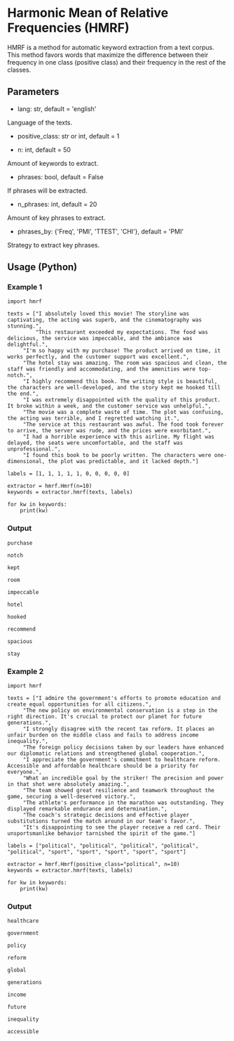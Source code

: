 # Harmonic Mean of Relative Frequencies (HMRF)

HMRF is a method for automatic keyword extraction from a text corpus. This method favors words that maximize the difference between their frequency in one class (positive class) and their frequency in the rest of the classes.

## Parameters

- lang: str, default = 'english'

Language of the texts.

- positive_class: str or int, default = 1

- n: int, default = 50

Amount of keywords to extract.

- phrases: bool, default = False

If phrases will be extracted.

- n_phrases: int, default = 20

Amount of key phrases to extract.

- phrases_by: {'Freq', 'PMI', 'TTEST', 'CHI'}, default = 'PMI'

Strategy to extract key phrases.

## Usage (Python)

### Example 1

```
import hmrf

texts = ["I absolutely loved this movie! The storyline was captivating, the acting was superb, and the cinematography was stunning.",
         "This restaurant exceeded my expectations. The food was delicious, the service was impeccable, and the ambiance was delightful.",
	 "I'm so happy with my purchase! The product arrived on time, it works perfectly, and the customer support was excellent.",
	 "The hotel stay was amazing. The room was spacious and clean, the staff was friendly and accommodating, and the amenities were top-notch.",
	 "I highly recommend this book. The writing style is beautiful, the characters are well-developed, and the story kept me hooked till the end.",
	 "I was extremely disappointed with the quality of this product. It broke within a week, and the customer service was unhelpful.",
	 "The movie was a complete waste of time. The plot was confusing, the acting was terrible, and I regretted watching it.",
	 "The service at this restaurant was awful. The food took forever to arrive, the server was rude, and the prices were exorbitant.",
	 "I had a horrible experience with this airline. My flight was delayed, the seats were uncomfortable, and the staff was unprofessional.",
	 "I found this book to be poorly written. The characters were one-dimensional, the plot was predictable, and it lacked depth."]

labels = [1, 1, 1, 1, 1, 0, 0, 0, 0, 0]

extractor = hmrf.Hmrf(n=10)
keywords = extractor.hmrf(texts, labels)
	
for kw in keywords:
    print(kw)

```

### Output

```
purchase

notch

kept

room

impeccable

hotel

hooked

recommend

spacious

stay
```


### Example 2

```
import hmrf

texts = ["I admire the government's efforts to promote education and create equal opportunities for all citizens.",
	 "The new policy on environmental conservation is a step in the right direction. It's crucial to protect our planet for future generations.",
	 "I strongly disagree with the recent tax reform. It places an unfair burden on the middle class and fails to address income inequality.",
	 "The foreign policy decisions taken by our leaders have enhanced our diplomatic relations and strengthened global cooperation.",
	 "I appreciate the government's commitment to healthcare reform. Accessible and affordable healthcare should be a priority for everyone.",
	 "What an incredible goal by the striker! The precision and power in that shot were absolutely amazing.",
	 "The team showed great resilience and teamwork throughout the game, securing a well-deserved victory.",
	 "The athlete's performance in the marathon was outstanding. They displayed remarkable endurance and determination.",
	 "The coach's strategic decisions and effective player substitutions turned the match around in our team's favor.",
	 "It's disappointing to see the player receive a red card. Their unsportsmanlike behavior tarnished the spirit of the game."]

labels = ["political", "political", "political", "political", "political", "sport", "sport", "sport", "sport", "sport"]

extractor = hmrf.Hmrf(positive_class="political", n=10)
keywords = extractor.hmrf(texts, labels)
	
for kw in keywords:
    print(kw)

```

### Output

```
healthcare

government

policy

reform

global

generations

income

future

inequality

accessible
```

